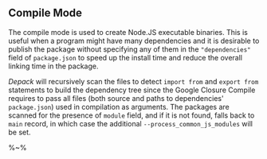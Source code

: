 ## Compile Mode

The compile mode is used to create Node.JS executable binaries. This is useful when a program might have many dependencies and it is desirable to publish the package without specifying any of them in the `"dependencies"` field of `package.json` to speed up the install time and reduce the overall linking time in the package.

_Depack_ will recursively scan the files to detect `import from` and `export from` statements to build the dependency tree since the Google Closure Compile requires to pass all files (both source and paths to dependencies' `package.json`) used in compilation as arguments. The packages are scanned for the presence of `module` field, and if it is not found, falls back to `main` record, in which case the additional `--process_common_js_modules` will be set.

%~%